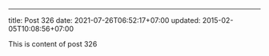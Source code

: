---
title: Post 326
date: 2021-07-26T06:52:17+07:00
updated: 2015-02-05T10:08:56+07:00

This is content of post 326